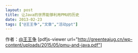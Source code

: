 ```yaml
---
layout: post
title: 让Java的世界能够利用PMU的历史
date: 2013-02-23
tags: ["@王王争","文章","活动ppt"]
---
```


作者：[@王王争](http://weibo.com/u/1920312980)
[pdfjs-viewer url="http://greenteajug.cn/wp-content/uploads/2015/05/pmu-and-java.pdf"]